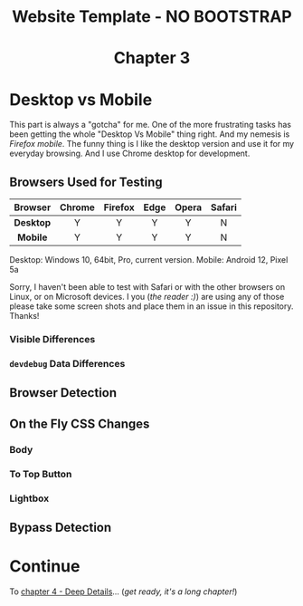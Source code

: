 <h1 align="center">Website Template - NO BOOTSTRAP<h1>
<p align="center">Chapter 3<p>

# Desktop vs Mobile

This part is always a "gotcha" for me. One of the more frustrating tasks has been getting the whole "Desktop Vs Mobile" thing right. And my nemesis is *Firefox mobile*. The funny thing is I like the desktop version and use it for my everyday browsing. And I use Chrome desktop for development.

## Browsers Used for Testing

| **Browser** | Chrome  | Firefox |   Edge  |  Opera  | Safari  |
|:-----------:|:-------:|:-------:|:-------:|:-------:|:-------:|
| **Desktop** |    Y    |    Y    |    Y    |    Y    |    N    |
| **Mobile**  |    Y    |    Y    |    Y    |    Y    |    N    |

Desktop: Windows 10, 64bit, Pro, current version.
Mobile: Android 12, Pixel 5a

Sorry, I haven't been able to test with Safari or with the other browsers on Linux, or on Microsoft devices. I you (*the reader :)*) are using any of those please take some screen shots and place them in an issue in this repository. Thanks!

### Visible Differences

### `devdebug` Data Differences

## Browser Detection

## On the Fly CSS Changes

### Body

### To Top Button

### Lightbox

## Bypass Detection

# Continue

To [chapter 4 - Deep Details](CH4.md)... (*get ready, it's a long chapter!*)
